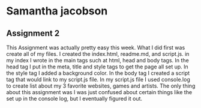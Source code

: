 # Samantha jacobson
## Assignment 2

This Assignment was actually pretty easy this week. What I did first was create all of my files. I created the index.html, readme.md, and script.js. in my index I wrote in the main tags such at html, head and body tags. In the head tag I put in the meta, title and style tags to get the page all set up. In the style tag I added a background color. In the body tag I created a script tag that would link to my script.js file. In my script.js file I used console.log to create list about my 3 favorite websites, games and artists. The only thing about this assignment was I was just confused about certain things like the set up in the console log, but I eventually figured it out. 
